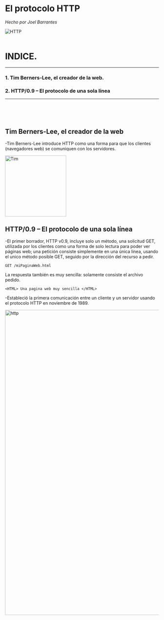 # El protocolo HTTP

*Hecho por Joel Barrantes*

![HTTP](https://media.giphy.com/media/zn4qMNLewG8JSmKZ4y/giphy.gif)
<br />
<br />
# INDICE.
-----------------------

### 1. Tim Berners-Lee, el creador de la web.
### 2. HTTP/0.9 – El protocolo de una sola línea
*****************************
<br />
<br />
<br />

## Tim Berners-Lee, el creador de la web

-Tim Berners-Lee introduce HTTP como una forma para que los clientes (navegadores web) se comuniquen con los servidores. 

<img src="/img/Tim_Berners_Lee.jpg" alt="Tim" width="200"/>



  
## HTTP/0.9 – El protocolo de una sola línea

-El primer borrador, HTTP v0.9, incluye solo un método, una solicitud GET, utilizada por los clientes como una forma de solo lectura para poder ver páginas web; una petición consiste simplemente en una única linea, usando el unico método posible GET, seguido por la dirección del recurso a pedir.

```
GET /miPaginaWeb.html 
```

La respuesta también es muy sencilla: solamente consiste el archivo pedido. 

```
<HTML> Una pagina web muy sencilla </HTML>
```

-Estableció la primera comunicación entre un cliente y un servidor usando el protocolo HTTP en noviembre de 1989. 

<img src="/img/HTTP_0.9.png" alt="http" width="1000"/>



 

